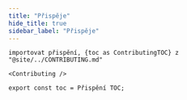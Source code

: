 ```yaml
---
title: "Přispěje"
hide_title: true
sidebar_label: "Přispěje"
---
```


```mdx-code-block
importovat přispění, {toc as ContributingTOC} z "@site/../CONTRIBUTING.md"

<Contributing />

export const toc = Přispění TOC;
```
